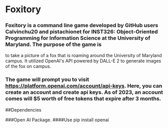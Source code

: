 # Foxitory


### Foxitory is a command line game developed by GitHub users Calvinchu20 and pistachionet for INST326: Object-Oriented Programming for Information Science at the University of Maryland. The purpose of the game is
to take a picture of a fox that is roaming around the University of Maryland campus. It utilized OpenAI's API powered by DALL-E 2 to generate images of the fox on campus. 

### The game will prompt you to visit https://platform.openai.com/account/api-keys. Here, you can create an account and create api keys. As of 2023, an account comes will $5 worth of free tokens that expire after 3 months.

##Dependencies

###Open AI Package.
####Use pip install openai
